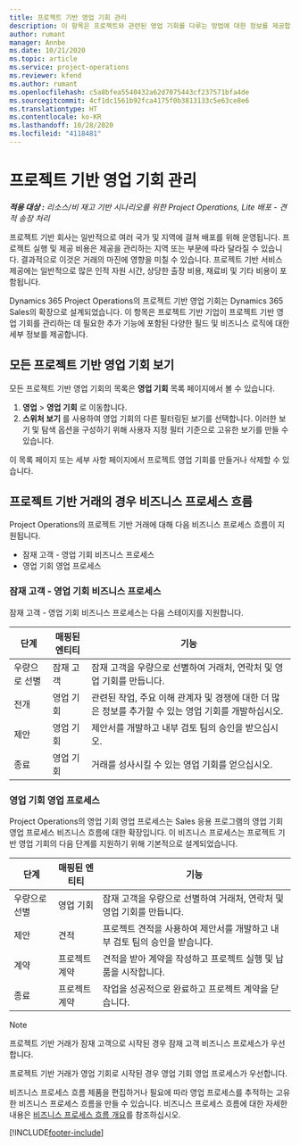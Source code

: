 ```yaml
---
title: 프로젝트 기반 영업 기회 관리
description: 이 항목은 프로젝트와 관련된 영업 기회를 다루는 방법에 대한 정보를 제공합니다.
author: rumant
manager: Annbe
ms.date: 10/21/2020
ms.topic: article
ms.service: project-operations
ms.reviewer: kfend
ms.author: rumant
ms.openlocfilehash: c5a8bfea5540432a62d7075443cf237571bfa4de
ms.sourcegitcommit: 4cf1dc1561b92fca4175f0b3813133c5e63ce8e6
ms.translationtype: HT
ms.contentlocale: ko-KR
ms.lasthandoff: 10/28/2020
ms.locfileid: "4118481"
---
```

# <a name="manage-project-based-opportunities"></a>프로젝트 기반 영업 기회 관리

_**적용 대상 :** 리소스/비 재고 기반 시나리오를 위한 Project Operations, Lite 배포 - 견적 송장 처리_

프로젝트 기반 회사는 일반적으로 여러 국가 및 지역에 걸쳐 배포를 위해 운영됩니다. 프로젝트 실행 및 제공 비용은 제공을 관리하는 지역 또는 부문에 따라 달라질 수 있습니다. 결과적으로 이것은 거래의 마진에 영향을 미칠 수 있습니다. 프로젝트 기반 서비스 제공에는 일반적으로 많은 인적 자원 시간, 상당한 출장 비용, 재료비 및 기타 비용이 포함됩니다.

Dynamics 365 Project Operations의 프로젝트 기반 영업 기회는 Dynamics 365 Sales의 확장으로 설계되었습니다. 이 항목은 프로젝트 기반 기업이 프로젝트 기반 영업 기회를 관리하는 데 필요한 추가 기능에 포함된 다양한 필드 및 비즈니스 로직에 대한 세부 정보를 제공합니다.

## <a name="view-all-project-based-opportunities"></a>모든 프로젝트 기반 영업 기회 보기

모든 프로젝트 기반 영업 기회의 목록은 **영업 기회** 목록 페이지에서 볼 수 있습니다. 

1. **영업** > **영업 기회** 로 이동합니다.
2. **스위처 보기** 를 사용하여 영업 기회의 다른 필터링된 보기를 선택합니다. 이러한 보기 및 탐색 옵션을 구성하기 위해 사용자 지정 필터 기준으로 고유한 보기를 만들 수 있습니다.

이 목록 페이지 또는 세부 사항 페이지에서 프로젝트 영업 기회를 만들거나 삭제할 수 있습니다.

## <a name="business-process-flow-for-project-based-deals"></a>프로젝트 기반 거래의 경우 비즈니스 프로세스 흐름

Project Operations의 프로젝트 기반 거래에 대해 다음 비즈니스 프로세스 흐름이 지원됩니다.

- 잠재 고객 - 영업 기회 비즈니스 프로세스
- 영업 기회 영업 프로세스

### <a name="lead-to-opportunity-business-process"></a>잠재 고객 - 영업 기회 비즈니스 프로세스 
잠재 고객 - 영업 기회 비즈니스 프로세스는 다음 스테이지를 지원합니다.

| 단계 | 매핑된 엔티티 | 기능 |
| --- | --- | --- |
| 우량으로 선별 | 잠재 고객 | 잠재 고객을 우량으로 선별하여 거래처, 연락처 및 영업 기회를 만듭니다. |
| 전개 | 영업 기회 | 관련된 작업, 주요 이해 관계자 및 경쟁에 대한 더 많은 정보를 추가할 수 있는 영업 기회를 개발하십시오. |
| 제안 | 영업 기회 | 제안서를 개발하고 내부 검토 팀의 승인을 받으십시오. |
| 종료 | 영업 기회 | 거래를 성사시킬 수 있는 영업 기회를 얻으십시오. |

### <a name="opportunity-sales-process"></a>영업 기회 영업 프로세스
Project Operations의 영업 기회 영업 프로세스는 Sales 응용 프로그램의 영업 기회 영업 프로세스 비즈니스 흐름에 대한 확장입니다. 이 비즈니스 프로세스는 프로젝트 기반 영업 기회의 다음 단계를 지원하기 위해 기본적으로 설계되었습니다.

| 단계 | 매핑된 엔티티 | 기능 |
| --- | --- | --- |
| 우량으로 선별 | 영업 기회 | 잠재 고객을 우량으로 선별하여 거래처, 연락처 및 영업 기회를 만듭니다. |
| 제안 | 견적 | 프로젝트 견적을 사용하여 제안서를 개발하고 내부 검토 팀의 승인을 받습니다. |
| 계약 | 프로젝트 계약 | 견적을 받아 계약을 작성하고 프로젝트 실행 및 납품을 시작합니다. |
| 종료 | 프로젝트 계약 | 작업을 성공적으로 완료하고 프로젝트 계약을 닫습니다. |

> [!NOTE]
> 프로젝트 기반 거래가 잠재 고객으로 시작된 경우 잠재 고객 비즈니스 프로세스가 우선합니다.
>
> 프로젝트 기반 거래가 영업 기회로 시작된 경우 영업 기회 영업 프로세스가 우선합니다.

비즈니스 프로세스 흐름 제품을 편집하거나 필요에 따라 영업 프로세스를 추적하는 고유한 비즈니스 프로세스 흐름을 만들 수 있습니다. 비즈니스 프로세스 흐름에 대한 자세한 내용은 [비즈니스 프로세스 흐름 개요](https://docs.microsoft.com/dynamics365/customerengagement/on-premises/customize/business-process-flows-overview)를 참조하십시오.


[!INCLUDE[footer-include](../includes/footer-banner.md)]